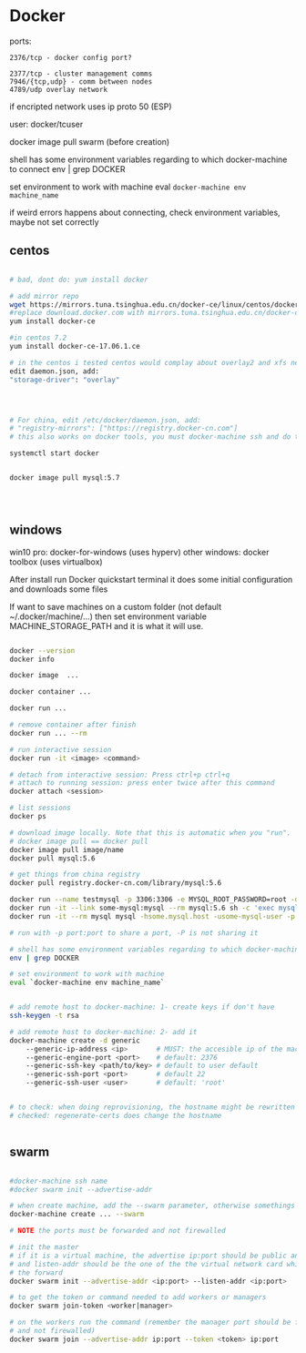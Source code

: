 # Docker

ports:

    2376/tcp - docker config port?

    2377/tcp - cluster management comms
    7946/{tcp,udp} - comm between nodes
    4789/udp overlay network

if encripted network uses ip proto 50 (ESP)

user: docker/tcuser

docker image pull swarm (before creation)

shell has some environment variables regarding to which docker-machine to connect
env | grep DOCKER

set environment to work with machine
eval `docker-machine env machine_name`

if weird errors happens about connecting, check environment variables, maybe not set correctly

## centos

```sh

# bad, dont do: yum install docker

# add mirror repo
wget https://mirrors.tuna.tsinghua.edu.cn/docker-ce/linux/centos/docker-ce.repo
#replace download.docker.com with mirrors.tuna.tsinghua.edu.cn/docker-ce
yum install docker-ce

#in centos 7.2
yum install docker-ce-17.06.1.ce

# in the centos i tested centos would complay about overlay2 and xfs needing to reformat
edit daemon.json, add:
"storage-driver": "overlay"




# For china, edit /etc/docker/daemon.json, add:
# "registry-mirrors": ["https://registry.docker-cn.com"]
# this also works on docker tools, you must docker-machine ssh and do there

systemctl start docker


docker image pull mysql:5.7





```

## windows

win10 pro: docker-for-windows (uses hyperv)
other windows: docker toolbox (uses virtualbox)

After install run Docker quickstart terminal it does some initial configuration
and downloads some files

If want to save machines on a custom folder (not default ~/.docker/machine/...)
then set environment variable MACHINE_STORAGE_PATH and it is what it will use.

```sh

docker --version
docker info

docker image  ...

docker container ...

docker run ...

# remove container after finish
docker run ... --rm

# run interactive session
docker run -it <image> <command>

# detach from interactive session: Press ctrl+p ctrl+q
# attach to running session: press enter twice after this command
docker attach <session>

# list sessions
docker ps

# download image locally. Note that this is automatic when you "run".
# docker image pull == docker pull
docker image pull image/name
docker pull mysql:5.6

# get things from china registry
docker pull registry.docker-cn.com/library/mysql:5.6

docker run --name testmysql -p 3306:3306 -e MYSQL_ROOT_PASSWORD=root -d mysql:5.6
docker run -it --link some-mysql:mysql --rm mysql:5.6 sh -c 'exec mysql -h"$MYSQL_PORT_3306_TCP_ADDR" -P"$MYSQL_PORT_3306_TCP_PORT" -uroot -p"$MYSQL_ENV_MYSQL_ROOT_PASSWORD"'
docker run -it --rm mysql mysql -hsome.mysql.host -usome-mysql-user -p

# run with -p port:port to share a port, -P is not sharing it

# shell has some environment variables regarding to which docker-machine to connect
env | grep DOCKER

# set environment to work with machine
eval `docker-machine env machine_name`


# add remote host to docker-machine: 1- create keys if don't have
ssh-keygen -t rsa

# add remote host to docker-machine: 2- add it
docker-machine create -d generic
    --generic-ip-address <ip>       # MUST: the accesible ip of the machine
    --generic-engine-port <port>    # default: 2376
    --generic-ssh-key <path/to/key> # default to user default
    --generic-ssh-port <port>       # default 22
    --generic-ssh-user <user>       # default: 'root'


# to check: when doing reprovisioning, the hostname might be rewritten
# checked: regenerate-certs does change the hostname



```

## swarm

```sh

#docker-machine ssh name
#docker swarm init --advertise-addr 

# when create machine, add the --swarm parameter, otherwise somethings might fail
docker-machine create ... --swarm

# NOTE the ports must be forwarded and not firewalled

# init the master
# if it is a virtual machine, the advertise ip:port should be public and forwarded
# and listen-addr should be the one of the the virtual network card which receives
# the forward
docker swarm init --advertise-addr <ip:port> --listen-addr <ip:port>

# to get the token or command needed to add workers or managers
docker swarm join-token <worker|manager>

# on the workers run the command (remember the manager port should be forwarded
# and not firewalled)
docker swarm join --advertise-addr ip:port --token <token> ip:port

```

